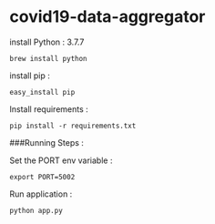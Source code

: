 # covid19-data-aggregator

install Python : 3.7.7 

`brew install python`

install pip :

`easy_install pip`

Install requirements :

`pip install -r requirements.txt`

###Running Steps :

Set the PORT env variable :

`export PORT=5002`

Run application :

`python app.py`